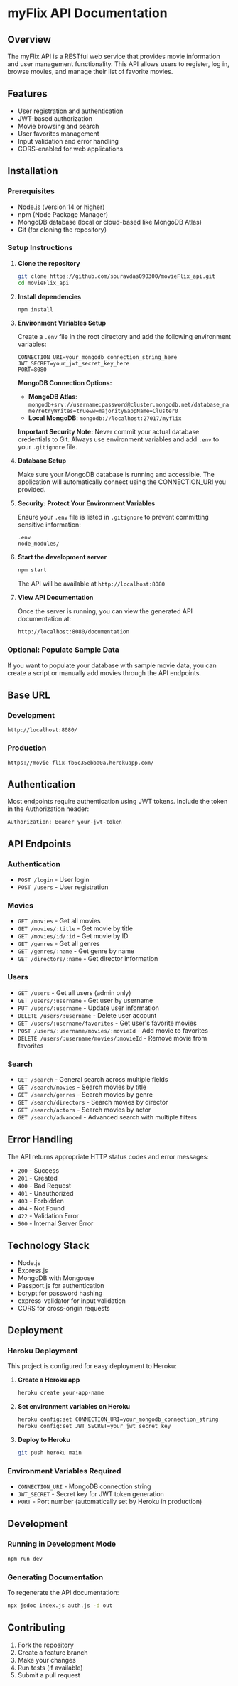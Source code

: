 # myFlix API Documentation

## Overview
The myFlix API is a RESTful web service that provides movie information and user management functionality. This API allows users to register, log in, browse movies, and manage their list of favorite movies.

## Features
- User registration and authentication
- JWT-based authorization
- Movie browsing and search
- User favorites management
- Input validation and error handling
- CORS-enabled for web applications

## Installation

### Prerequisites
- Node.js (version 14 or higher)
- npm (Node Package Manager)
- MongoDB database (local or cloud-based like MongoDB Atlas)
- Git (for cloning the repository)

### Setup Instructions

1. **Clone the repository**
   ```bash
   git clone https://github.com/souravdas090300/movieFlix_api.git
   cd movieFlix_api
   ```

2. **Install dependencies**
   ```bash
   npm install
   ```

3. **Environment Variables Setup**
   
   Create a `.env` file in the root directory and add the following environment variables:
   ```env
   CONNECTION_URI=your_mongodb_connection_string_here
   JWT_SECRET=your_jwt_secret_key_here
   PORT=8080
   ```
   
   **MongoDB Connection Options:**
   - **MongoDB Atlas**: `mongodb+srv://username:password@cluster.mongodb.net/database_name?retryWrites=true&w=majority&appName=Cluster0`
   - **Local MongoDB**: `mongodb://localhost:27017/myflix`
   
   **Important Security Note:** Never commit your actual database credentials to Git. Always use environment variables and add `.env` to your `.gitignore` file.

4. **Database Setup**
   
   Make sure your MongoDB database is running and accessible. The application will automatically connect using the CONNECTION_URI you provided.

5. **Security: Protect Your Environment Variables**
   
   Ensure your `.env` file is listed in `.gitignore` to prevent committing sensitive information:
   ```gitignore
   .env
   node_modules/
   ```

6. **Start the development server**
   ```bash
   npm start
   ```
   
   The API will be available at `http://localhost:8080`

7. **View API Documentation**
   
   Once the server is running, you can view the generated API documentation at:
   ```
   http://localhost:8080/documentation
   ```

### Optional: Populate Sample Data
If you want to populate your database with sample movie data, you can create a script or manually add movies through the API endpoints.

## Base URL

### Development
```
http://localhost:8080/
```

### Production
```
https://movie-flix-fb6c35ebba0a.herokuapp.com/
```

## Authentication
Most endpoints require authentication using JWT tokens. Include the token in the Authorization header:
```
Authorization: Bearer your-jwt-token
```

## API Endpoints

### Authentication
- `POST /login` - User login
- `POST /users` - User registration

### Movies
- `GET /movies` - Get all movies
- `GET /movies/:title` - Get movie by title
- `GET /movies/id/:id` - Get movie by ID
- `GET /genres` - Get all genres
- `GET /genres/:name` - Get genre by name
- `GET /directors/:name` - Get director information

### Users
- `GET /users` - Get all users (admin only)
- `GET /users/:username` - Get user by username
- `PUT /users/:username` - Update user information
- `DELETE /users/:username` - Delete user account
- `GET /users/:username/favorites` - Get user's favorite movies
- `POST /users/:username/movies/:movieId` - Add movie to favorites
- `DELETE /users/:username/movies/:movieId` - Remove movie from favorites

### Search
- `GET /search` - General search across multiple fields
- `GET /search/movies` - Search movies by title
- `GET /search/genres` - Search movies by genre
- `GET /search/directors` - Search movies by director
- `GET /search/actors` - Search movies by actor
- `GET /search/advanced` - Advanced search with multiple filters

## Error Handling
The API returns appropriate HTTP status codes and error messages:
- `200` - Success
- `201` - Created
- `400` - Bad Request
- `401` - Unauthorized
- `403` - Forbidden
- `404` - Not Found
- `422` - Validation Error
- `500` - Internal Server Error

## Technology Stack
- Node.js
- Express.js
- MongoDB with Mongoose
- Passport.js for authentication
- bcrypt for password hashing
- express-validator for input validation
- CORS for cross-origin requests

## Deployment

### Heroku Deployment
This project is configured for easy deployment to Heroku:

1. **Create a Heroku app**
   ```bash
   heroku create your-app-name
   ```

2. **Set environment variables on Heroku**
   ```bash
   heroku config:set CONNECTION_URI=your_mongodb_connection_string
   heroku config:set JWT_SECRET=your_jwt_secret_key
   ```

3. **Deploy to Heroku**
   ```bash
   git push heroku main
   ```

### Environment Variables Required
- `CONNECTION_URI` - MongoDB connection string
- `JWT_SECRET` - Secret key for JWT token generation
- `PORT` - Port number (automatically set by Heroku in production)

## Development

### Running in Development Mode
```bash
npm run dev
```

### Generating Documentation
To regenerate the API documentation:
```bash
npx jsdoc index.js auth.js -d out
```

## Contributing
1. Fork the repository
2. Create a feature branch
3. Make your changes
4. Run tests (if available)
5. Submit a pull request

